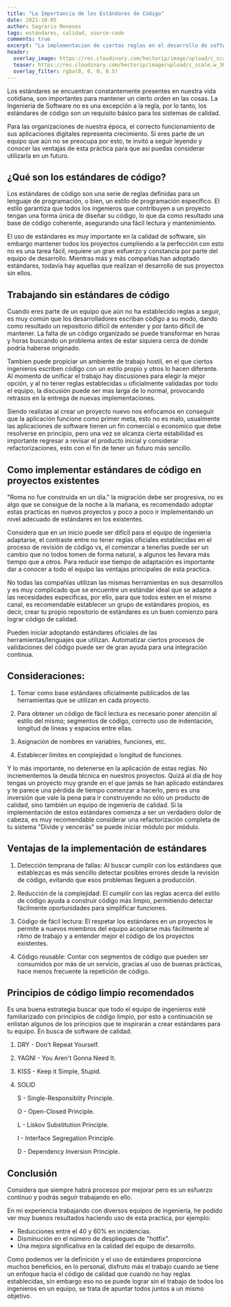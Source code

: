 ```yaml
---
title: "La Importancia de los Estándares de Código"
date: 2021-10-05
author: Sagrario Meneses
tags: estándares, calidad, source-code
comments: true
excerpt: "La implementacion de ciertas reglas en el desarrollo de software mejora significativamente la calidad del producto final."
header:
  overlay_image: https://res.cloudinary.com/hectorip/image/upload/c_scale,w_1200/v1633104565/fakurian-design-UoqIavC59eg-unsplash_bitrsd.jpg
  teaser: https://res.cloudinary.com/hectorip/image/upload/c_scale,w_300/v1633104565/fakurian-design-UoqIavC59eg-unsplash_bitrsd.jpg
  overlay_filter: rgba(0, 0, 0, 0.5)
---
```


Los estándares se encuentran constantemente presentes en nuestra vida cotidiana, son importantes para mantener un cierto orden en las cosas. La Ingeniería de Software no es una excepción a la regla, por lo tanto, los estándares de código son un requisito básico para los sistemas de calidad.

Para las organizaciones de nuestra época, el correcto funcionamiento de sus aplicaciones digitales representa crecimiento. Si eres parte de un equipo que aún no se preocupa por esto, te invitó a seguir leyendo y conocer las ventajas de esta práctica para que asi puedas considerar utilizarla en un futuro.

## ¿Qué son los estándares de código?

Los estándares de código son una serie de reglas definidas para un lenguaje de programación, o bien, un estilo de programación específico. El estilo garantiza que todos los ingenieros que contribuyen a un proyecto tengan una forma única de diseñar su código, lo que da como resultado una base de código coherente, asegurando una fácil lectura y mantenimiento.

El uso de estándares es muy importante en la calidad de software, sin embargo mantener todos los proyectos cumpliendo a la perfección con esto no es una tarea fácil, requiere un gran esfuerzo y constancia por parte del equipo de desarrollo. Mientras más y más compañías han adoptado estándares, todavía hay aquellas que realizan el desarrollo de sus proyectos sin ellos.

## Trabajando sin estándares de código

Cuando eres parte de un equipo que aún no ha establecido reglas a seguir, es muy común que los desarrolladores escriban código a su modo, dando como resultado un repositorio difícil de entender y por tanto difícil de mantener. La falta de un código organizado se puede transformar en horas y horas buscando un problema antes de estar siquiera cerca de donde podría haberse originado.

Tambien puede propiciar un ambiente de trabajo hostil, en el que ciertos ingenieros escriben código con un estilo propio y otros lo hacen diferente. Al momento de unificar el trabajo hay discusiones para elegir la mejor opción, y al no tener reglas establecidas u oficialmente validadas por todo el equipo, la discusión puede ser mas larga de lo normal, provocando retrasos en la entrega de nuevas implementaciones.

Siendo realistas al crear un proyecto nuevo nos enfocamos en conseguir que la aplicación funcione como primer meta, esto no es malo, usualmente las aplicaciones de software tienen un fin comercial o economico que debe resolverse en principio, pero una vez se alcanza cierta estabilidad es importante regresar a revisar el producto inicial y considerar refactorizaciones, esto con el fin de tener un futuro más sencillo.

## Como implementar estándares de código en proyectos existentes

"Roma no fue construida en un día." la migración debe ser progresiva, no es algo que se consigue de la noche a la mañana, es recomendado adoptar estas practicas en nuevos proyectos y poco a poco ir implementando un nivel adecuado de estándares en los existentes.

Considera que en un inicio puede ser difícil para el equipo de ingenieria adaptarse, el contraste entre no tener reglas oficiales establecidas en el proceso de revisión de código vs, el comenzar a tenerlas puede ser un cambio que no todos tomen de forma natural, a algunos les llevara más tiempo que a otros. Para reducir ese tiempo de adaptación es importante dar a conocer a todo el equipo las ventajas principales de esta practica.

No todas las compañías utilizan las mismas herramientas en sus desarrollos y es muy complicado que se encuentre un estándar ideal que se adapte a las necesidades especificas, por ello, para que todos esten en el mismo canal, es recomendable establecer un grupo de estándares propios, es decir, crear tu propio repositorio de estándares es un buen comienzo para lograr código de calidad.

Pueden iniciar adoptando estándares oficiales de las herramientas/lenguajes que utilizan. Automatizar ciertos procesos de validaciones del código puede ser de gran ayuda para una integración continua.

## Consideraciones:

1. Tomar como base estándares oficialmente publicados de las herramientas que se utilizan en cada proyecto.

2. Para obtener un código de fácil lectura es necesario poner atención al estilo del mismo; segmentos de código, correcto uso de indentación, longitud de lineas y espacios entre ellas.

3. Asignación de nombres en variables, funciones, etc.

4. Establecer límites en complejidad o longitud de funciones.

Y lo más importante, no detenerse en la aplicación de estas reglas. No incrementemos la deuda técnica en nuestros proyectos. Quizá al día de hoy tengas un proyecto muy grande en el que jamás se han aplicado estándares y te parece una pérdida de tiempo comenzar a hacerlo, pero es una inversión que vale la pena para ir construyendo no sólo un producto de calidad, sino también un equipo de ingeniería de calidad. Si la implementación de estos estándares comienza a ser un verdadero dolor de cabeza, es muy recomendable considerar una refactorización completa de tu sistema "Divide y vencerás" se puede iniciar módulo por módulo.

## Ventajas de la implementación de estándares

1. Detección temprana de fallas:
   Al buscar cumplir con los estándares que establezcas es más sencillo detectar posibles errores desde la revisión de código, evitando que esos problemas lleguen a producción.

2. Reducción de la complejidad:
   El cumplir con las reglas acerca del estilo de código ayuda a construir código más limpio, permitiendo detectar fácilmente oportunidades para simplificar funciones.

3. Código de fácil lectura:
   El respetar los estándares en un proyectos le permite a nuevos miembros del equipo acoplarse más fácilmente al ritmo de trabajo y a entender mejor el código de los proyectos existentes.

4. Código reusable:
   Contar con segmentos de código que pueden ser consumidos por más de un servicio, gracias al uso de buenas prácticas, hace menos frecuente la repetición de código.

## Principios de código limpio recomendados

Es una buena estrategia buscar que todo el equipo de ingenieros esté familiarizado con principios de código limpio, por esto a continuación se enlistan algunos de los principios que te inspirarán a crear estándares para tu equipo. En busca de software de calidad.

1. DRY - Don't Repeat Yourself.
2. YAGNI - You Aren't Gonna Need It.
3. KISS - Keep it Simple, Stupid.
4. SOLID

   S - Single-Responsiblity Principle.

   O - Open-Closed Principle.

   L - Liskov Substitution Principle.

   I - Interface Segregation Principle.

   D - Dependency Inversion Principle.

## Conclusión

Considera que siempre habrá procesos por mejorar pero es un esfuerzo continuo y podrás seguir trabajando en ello.

En mi experiencia trabajando con diversos equipos de ingeniería, he podido ver muy buenos resultados haciendo uso de esta practica, por ejemplo:

- Reducciones entre el 40 y 60% en incidencias.
- Disminución en el número de despliegues de "hotfix".
- Una mejora significativa en la calidad del equipo de desarrollo.

Como podemos ver la definición y el uso de estándares proporciona muchos beneficios, en lo personal, disfruto más el trabajo cuando se tiene un enfoque hacia el código de calidad que cuando no hay reglas establecidas, sin embargo eso no se puede lograr sin el trabajo de todos los ingenieros en un equipo, se trata de apuntar todos juntos a un mismo objetivo.
